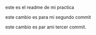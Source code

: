 este es el readme de mi practica

este cambio es para mi segundo commit

este cambio es par ami tercer commit.